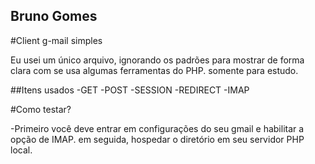 Bruno Gomes
---------------

#Client g-mail simples

Eu usei um único arquivo, ignorando os padrões para mostrar de forma clara com se usa algumas ferramentas do PHP.
somente para estudo.

##Itens usados
-GET
-POST
-SESSION
-REDIRECT
-IMAP

#Como testar?

-Primeiro você deve entrar em configurações do seu gmail e habilitar a opção de IMAP.
em seguida, hospedar o diretório em seu servidor PHP local.